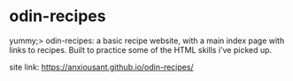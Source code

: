 # odin-recipes
yummy;>
odin-recipes: a basic recipe website, with a main index page with links to recipes.
Built to practice some of the HTML skills i've picked up.

site link: https://anxiousant.github.io/odin-recipes/
